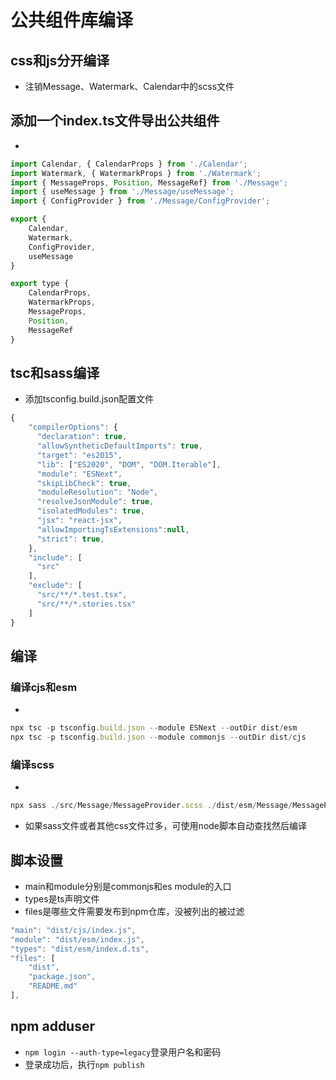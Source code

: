 # 公共组件库编译
## css和js分开编译
* 注销Message、Watermark、Calendar中的scss文件
## 添加一个index.ts文件导出公共组件
*
```javascript
import Calendar, { CalendarProps } from './Calendar';
import Watermark, { WatermarkProps } from './Watermark';
import { MessageProps, Position, MessageRef} from './Message';
import { useMessage } from './Message/useMessage';
import { ConfigProvider } from './Message/ConfigProvider';

export {
    Calendar,
    Watermark,
    ConfigProvider,
    useMessage
}

export type {
    CalendarProps,
    WatermarkProps,
    MessageProps,
    Position,
    MessageRef
}
```
## tsc和sass编译
* 添加tsconfig.build.json配置文件
```javascript
{
    "compilerOptions": {
      "declaration": true,
      "allowSyntheticDefaultImports": true,
      "target": "es2015",
      "lib": ["ES2020", "DOM", "DOM.Iterable"],
      "module": "ESNext",
      "skipLibCheck": true,
      "moduleResolution": "Node",
      "resolveJsonModule": true,
      "isolatedModules": true,
      "jsx": "react-jsx",  
      "allowImportingTsExtensions":null,
      "strict": true,
    },
    "include": [
      "src"
    ],
    "exclude": [
      "src/**/*.test.tsx",
      "src/**/*.stories.tsx"
    ]
}
```
## 编译
### 编译cjs和esm
*
```javascript
npx tsc -p tsconfig.build.json --module ESNext --outDir dist/esm
npx tsc -p tsconfig.build.json --module commonjs --outDir dist/cjs
```
### 编译scss
*
```javascript
npx sass ./src/Message/MessageProvider.scss ./dist/esm/Message/MessageProvider.css
```
* 如果sass文件或者其他css文件过多，可使用node脚本自动查找然后编译

## 脚本设置
* main和module分别是commonjs和es module的入口
* types是ts声明文件
* files是哪些文件需要发布到npm仓库，没被列出的被过滤
```javascript
"main": "dist/cjs/index.js",
"module": "dist/esm/index.js",
"types": "dist/esm/index.d.ts",
"files": [
    "dist",
    "package.json",
    "README.md"
],
```
## npm adduser
* `npm login --auth-type=legacy`登录用户名和密码
* 登录成功后，执行`npm publish`